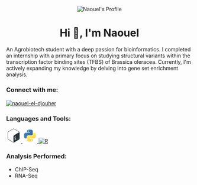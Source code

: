 <p align="center">
  <img src="https://images.unsplash.com/photo-1631557674886-42edec9aacaa?auto=format&fit=crop&q=80&w=400&h=300&ixlib=rb-4.0.3&ixid=M3wxMjA3fDB8MHxwaG90by1wYWdlfHx8fGVufDB8fHx8fA%3D%3D" alt="Naouel's Profile" width="600" height="300">
</p>

<h1 align="center">Hi 👋, I'm Naouel</h1>
<p style="text-align: left; font-weight: normal;">
  An Agrobiotech student with a deep passion for bioinformatics.
  I completed an internship with a primary focus on studying structural variants within the transcription factor binding sites (TFBS) of Brassica oleracea.
  Currently, I'm actively expanding my knowledge by delving into gene set enrichment analysis.
</p>

<h3 align="left">Connect with me:</h3>
<p align="left">
  <a href="https://linkedin.com/in/naouel-el-djouher" target="blank">
    <img align="center" src="https://raw.githubusercontent.com/rahuldkjain/github-profile-readme-generator/master/src/images/icons/Social/linked-in-alt.svg" alt="naouel-el-djouher" height="30" width="40" />
  </a>
</p>

<h3 align="left">Languages and Tools:</h3>
<p align="left">
  <a href="https://www.gnu.org/software/bash/" target="blank" rel="noreferrer">
    <img src="https://raw.githubusercontent.com/devicons/devicon/master/icons/bash/bash-original.svg" alt="bash" width="40" height="40"/>
  </a>
  <a href="https://www.python.org" target="blank" rel="noreferrer">
    <img src="https://raw.githubusercontent.com/devicons/devicon/master/icons/python/python-original.svg" alt="python" width="40" height="40"/>
  </a>
  <a href="https://www.r-project.org" target="blank" rel="noreferrer">
    <img src="https://www.r-project.org/logo/Rlogo.png" alt="R" width="40" height="40"/>
  </a>
</p>
<h3 align="left">Analysis Performed:</h3>
<ul>
  <li>ChIP-Seq</li>
  <li>RNA-Seq</li>
</ul>
